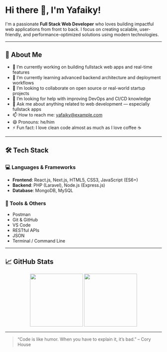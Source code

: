 # Hi there 👋, I'm Yafaiky!

I'm a passionate **Full Stack Web Developer** who loves building impactful web applications from front to back. I focus on creating scalable, user-friendly, and performance-optimized solutions using modern technologies.

---

## 🚀 About Me

- 🔭 I’m currently working on building fullstack web apps and real-time features
- 🌱 I’m currently learning advanced backend architecture and deployment workflows
- 👯 I’m looking to collaborate on open source or real-world startup projects
- 🤔 I’m looking for help with improving DevOps and CI/CD knowledge
- 💬 Ask me about anything related to web development — especially fullstack apps
- 📫 How to reach me: [yafaiky@example.com](mailto:yafaiky@example.com)
- 😄 Pronouns: he/him
- ⚡ Fun fact: I love clean code almost as much as I love coffee ☕

---

## 🛠️ Tech Stack

### 💻 Languages & Frameworks
- **Frontend**: React.js, Next.js, HTML5, CSS3, JavaScript (ES6+)
- **Backend**: PHP (Laravel), Node.js (Express.js)
- **Database**: MongoDB, MySQL

### 🧰 Tools & Others
- Postman
- Git & GitHub
- VS Code
- RESTful APIs
- JSON
- Terminal / Command Line

---

## 📈 GitHub Stats

<p align="center">
  <img height="170px" src="https://github-readme-stats.vercel.app/api?username=afaiky&show_icons=true&theme=tokyonight&count_private=true&hide_title=true" />
  <img height="170px" src="https://github-readme-stats.vercel.app/api/top-langs/?username=afaiky&layout=compact&theme=tokyonight" />
</p>

---
> “Code is like humor. When you have to explain it, it’s bad.” – Cory House

